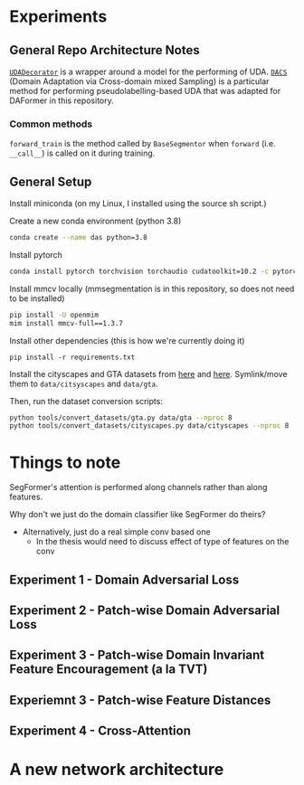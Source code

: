 # Experiments
## General Repo Architecture Notes
[`UDADecorator`](mmseg/models/uda/uda_decorator.py) is a wrapper around a model for the performing of UDA.
[`DACS`](mmseg/models/uda/dacs.py) (Domain Adaptation via Cross-domain mixed Sampling) is a particular method for performing pseudolabelling-based UDA that was adapted for DAFormer in this repository.

### Common methods
`forward_train` is the method called by `BaseSegmentor` when `forward` (i.e. `__call__`) is called on it during training.

## General Setup
Install miniconda (on my Linux, I installed using the source sh script.)

Create a new conda environment (python 3.8)

```sh
conda create --name das python=3.8
```

Install pytorch
```sh
conda install pytorch torchvision torchaudio cudatoolkit=10.2 -c pytorch-lts -c nvidia
```

Install mmcv locally (mmsegmentation is in this repository, so does not need to be installed)
```sh
pip install -U openmim
mim install mmcv-full==1.3.7
```

Install other dependencies (this is how we're currently doing it)
```
pip install -r requirements.txt
```

Install the cityscapes and GTA datasets from [here](https://www.cityscapes-dataset.com/downloads/) and [here](https://download.visinf.tu-darmstadt.de/data/from_games/). Symlink/move them to `data/citsyscapes` and `data/gta`.

Then, run the dataset conversion scripts:
```sh
python tools/convert_datasets/gta.py data/gta --nproc 8
python tools/convert_datasets/cityscapes.py data/cityscapes --nproc 8
```
# Things to note
SegFormer's attention is performed along channels rather than along features.

Why don't we just do the domain classifier like SegFormer do theirs?
- Alternatively, just do a real simple conv based one
    - In the thesis would need to discuss effect of type of features on the conv 

## Experiment 1 - Domain Adversarial Loss
## Experiment 2 - Patch-wise Domain Adversarial Loss
## Experiment 3 - Patch-wise Domain Invariant Feature Encouragement (a la TVT)
## Experiemnt 3 - Patch-wise Feature Distances
## Experiment 4 - Cross-Attention

# A new network architecture